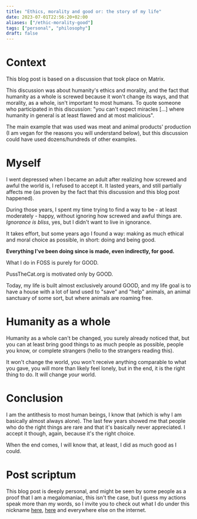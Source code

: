 ```yaml
---
title: "Ethics, morality and good or: the story of my life"
date: 2023-07-01T22:56:20+02:00
aliases: ["/ethic-morality-good"]
tags: ["personal", "philosophy"]
draft: false
---
```


# Context

This blog post is based on a discussion that took place on Matrix.

This discussion was about humanity's ethics and morality, and the fact that humanity as a whole is screwed because it won't change its ways, and that morality, as a whole, isn't important to most humans. To quote someone who participated in this discussion: "you can't expect miracles [...] where humanity in general is at least flawed and at most malicious".

The main example that was used was meat and animal products' production (I am vegan for the reasons you will understand below), but this discussion could have used dozens/hundreds of other examples.


# Myself

I went depressed when I became an adult after realizing how screwed and awful the world is, I refused to accept it. It lasted years, and still partially affects me (as proven by the fact that this discussion and this blog post happened).

During those years, I spent my time trying to find a way to be - at least moderately - happy, without ignoring how screwed and awful things are. *Ignorance is bliss*, yes, but I didn't want to live in ignorance.

It takes effort, but some years ago I found a way: making as much ethical and moral choice as possible, in short: doing and being good.

**Everything I've been doing since is made, even indirectly, for good.**

What I do in FOSS is purely for GOOD.

PussTheCat.org is motivated only by GOOD.

Today, my life is built almost exclusively around GOOD, and my life goal is to have a house with a lot of land used to "save" and "help" animals, an animal sanctuary of some sort, but where animals are roaming free.


# Humanity as a whole

Humanity as a whole can't be changed, you surely already noticed that, but you can at least bring good things to as much people as possible, people you know, or complete strangers (hello to the strangers reading this).

It won't change the world, you won't receive anything comparable to what you gave, you will more than likely feel lonely, but in the end, it is the right thing to do. It will change *your* world.


# Conclusion

I am the antithesis to most human beings, I know that (which is why I am basically almost always alone). The last few years showed me that people who do the right things are rare and that it's basically never appreciated. I accept it though, again, because it's the right choice.

When the end comes, I will know that, at least, I did as much good as I could.


# Post scriptum

This blog post is deeply personal, and might be seen by some people as a proof that I am a megalomaniac, this isn't the case, but I guess my actions speak more than my words, so I invite you to check out what I do under this nickname [here](https://thefrenchghosty.me/projects/), [here](https://pussthecat.org/donate/donations/) and everywhere else on the internet.
